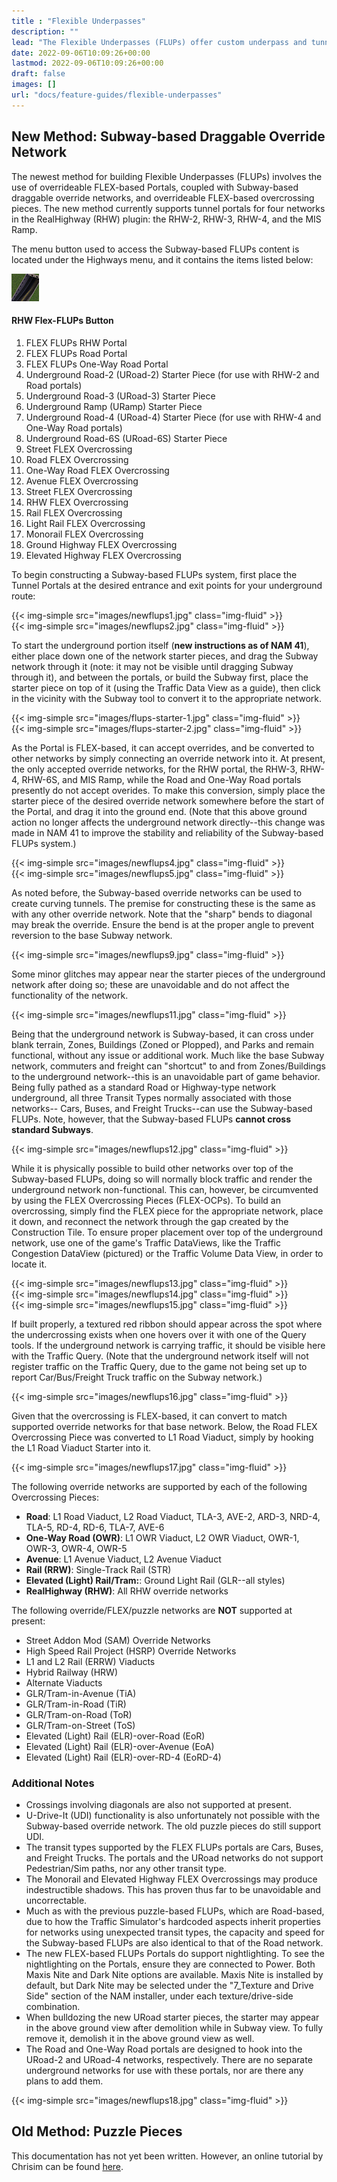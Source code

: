 ```yaml
---
title : "Flexible Underpasses"
description: ""
lead: "The Flexible Underpasses (FLUPs) offer custom underpass and tunnel functionality, primarily for the game's Car-based networks, consisting of Entrance/Exit Portals, and methods of connecting them underground. Using FLUPs, it is possible to build underground tunnel routes that curve. There are two methods of constructing FLUPs: the new method involving Subway-based draggable override networks and FLEX pieces (introduced in NAM 39), and the older puzzle piece-based method."
date: 2022-09-06T10:09:26+00:00
lastmod: 2022-09-06T10:09:26+00:00
draft: false
images: []
url: "docs/feature-guides/flexible-underpasses"
---
```

<!-- markdownlint-disable MD001 MD045 -->
## New Method: Subway-based Draggable Override Network

The newest method for building Flexible Underpasses (FLUPs) involves the use of overrideable FLEX-based Portals, coupled with Subway-based draggable override networks, and overrideable FLEX-based overcrossing pieces.  The new method currently supports tunnel portals for four networks in the RealHighway (RHW) plugin: the RHW-2, RHW-3, RHW-4, and the MIS Ramp.

The menu button used to access the Subway-based FLUPs content is located under the Highways menu, and it contains the items listed below:

![](images/rhw-flups-icon.png)

#### RHW Flex-FLUPs Button

1. FLEX FLUPs RHW Portal
2. FLEX FLUPs Road Portal
3. FLEX FLUPs One-Way Road Portal
4. Underground Road-2 (URoad-2) Starter Piece (for use with RHW-2 and Road portals)
5. Underground Road-3 (URoad-3) Starter Piece
6. Underground Ramp (URamp) Starter Piece
7. Underground Road-4 (URoad-4) Starter Piece (for use with RHW-4 and One-Way Road portals)
8. Underground Road-6S (URoad-6S) Starter Piece
9. Street FLEX Overcrossing
10. Road FLEX Overcrossing
11. One-Way Road FLEX Overcrossing
12. Avenue FLEX Overcrossing
13. Street FLEX Overcrossing
14. RHW FLEX Overcrossing
15. Rail FLEX Overcrossing
16. Light Rail FLEX Overcrossing
17. Monorail FLEX Overcrossing
18. Ground Highway FLEX Overcrossing
19. Elevated Highway FLEX Overcrossing

To begin constructing a Subway-based FLUPs system, first place the Tunnel Portals at the desired entrance and exit points for your underground route:

<div class="row mx-0 g-1">
<div class="col text-center">{{< img-simple src="images/newflups1.jpg" class="img-fluid" >}}</div>
</div>

<div class="row mx-0 g-1">
<div class="col text-center">{{< img-simple src="images/newflups2.jpg" class="img-fluid" >}}</div>
</div>

To start the underground portion itself (**new instructions as of NAM 41**), either place down one of the network starter pieces, and drag the Subway network through it (note: it may not be visible until dragging Subway through it), and between the portals, or build the Subway first, place the starter piece on top of it (using the Traffic Data View as a guide), then click in the vicinity with the Subway tool to convert it to the appropriate network.

<div class="row mx-0 g-1">
<div class="col text-center">{{< img-simple src="images/flups-starter-1.jpg" class="img-fluid" >}}</div>
</div>

<div class="row mx-0 g-1">
<div class="col text-center">{{< img-simple src="images/flups-starter-2.jpg" class="img-fluid" >}}</div>
</div>

As the Portal is FLEX-based, it can accept overrides, and be converted to other networks by simply connecting an override network into it. At present, the only accepted override networks, for the RHW portal, the RHW-3, RHW-4, RHW-6S, and MIS Ramp, while the Road and One-Way Road portals presently do not accept overides. To make this conversion, simply place the starter piece of the desired override network somewhere before the start of the Portal, and drag it into the ground end. (Note that this above ground action no longer affects the underground network directly--this change was made in NAM 41 to improve the stability and reliability of the Subway-based FLUPs system.)

<div class="row mx-0 g-1">
<div class="col text-center">{{< img-simple src="images/newflups4.jpg" class="img-fluid" >}}</div>
</div>

<div class="row mx-0 g-1">
<div class="col text-center">{{< img-simple src="images/newflups5.jpg" class="img-fluid" >}}</div>
</div>

As noted before, the Subway-based override networks can be used to create curving tunnels. The premise for constructing these is the same as with any other override network. Note that the "sharp" bends to diagonal may break the override. Ensure the bend is at the proper angle to prevent reversion to the base Subway network.

<div class="row mx-0 g-1">
<div class="col text-center">{{< img-simple src="images/newflups9.jpg" class="img-fluid" >}}</div>
</div>

Some minor glitches may appear near the starter pieces of the underground network after doing so; these are unavoidable and do not affect the functionality of the network.

<div class="row mx-0 g-1">
<div class="col text-center">{{< img-simple src="images/newflups11.jpg" class="img-fluid" >}}</div>
</div>

Being that the underground network is Subway-based, it can cross under blank terrain, Zones, Buildings (Zoned or Plopped), and Parks and remain functional, without any issue or additional work. Much like the base Subway network, commuters and freight can "shortcut" to and from Zones/Buildings to the underground network--this is an unavoidable part of game behavior. Being fully pathed as a standard Road or Highway-type network underground, all three Transit Types normally associated with those networks-- Cars, Buses, and Freight Trucks--can use the Subway-based FLUPs. Note, however, that the Subway-based FLUPs **cannot cross standard Subways**.

<div class="row mx-0 g-1">
<div class="col text-center">{{< img-simple src="images/newflups12.jpg" class="img-fluid" >}}</div>
</div>

While it is physically possible to build other networks over top of the Subway-based FLUPs, doing so will normally block traffic and render the underground network non-functional. This can, however, be circumvented by using the FLEX Overcrossing Pieces (FLEX-OCPs). To build an overcrossing, simply find the FLEX piece for the appropriate network, place it down, and reconnect the network through the gap created by the Construction Tile. To ensure proper placement over top of the underground network, use one of the game's Traffic DataViews, like the Traffic Congestion DataView (pictured) or the Traffic Volume Data View, in order to locate it.

<div class="row mx-0 g-1">
<div class="col text-center">{{< img-simple src="images/newflups13.jpg" class="img-fluid" >}}</div>
</div>

<div class="row mx-0 g-1">
<div class="col text-center">{{< img-simple src="images/newflups14.jpg" class="img-fluid" >}}</div>
</div>

<div class="row mx-0 g-1">
<div class="col text-center">{{< img-simple src="images/newflups15.jpg" class="img-fluid" >}}</div>
</div>

If built properly, a textured red ribbon should appear across the spot where the undercrossing exists when one hovers over it with one of the Query tools. If the underground network is carrying traffic, it should be visible here with the Traffic Query. (Note that the underground network itself will not register traffic on the Traffic Query, due to the game not being set up to report Car/Bus/Freight Truck traffic on the Subway network.)

<div class="row mx-0 g-1">
<div class="col text-center">{{< img-simple src="images/newflups16.jpg" class="img-fluid" >}}</div>
</div>

Given that the overcrossing is FLEX-based, it can convert to match supported override networks for that base network. Below, the Road FLEX Overcrossing Piece was converted to L1 Road Viaduct, simply by hooking the L1 Road Viaduct Starter into it.

<div class="row mx-0 g-1">
<div class="col text-center">{{< img-simple src="images/newflups17.jpg" class="img-fluid" >}}</div>
</div>

The following override networks are supported by each of the following Overcrossing Pieces:

* **Road**: L1 Road Viaduct, L2 Road Viaduct, TLA-3, AVE-2, ARD-3, NRD-4, TLA-5, RD-4, RD-6, TLA-7, AVE-6
* **One-Way Road (OWR)**: L1 OWR Viaduct, L2 OWR Viaduct, OWR-1, OWR-3, OWR-4, OWR-5
* **Avenue**: L1 Avenue Viaduct, L2 Avenue Viaduct
* **Rail (RRW)**: Single-Track Rail (STR)
* **Elevated (Light) Rail/Tram:**: Ground Light Rail (GLR--all styles)
* **RealHighway (RHW)**: All RHW override networks

The following override/FLEX/puzzle networks are **NOT** supported at present:

* Street Addon Mod (SAM) Override Networks
* High Speed Rail Project (HSRP) Override Networks
* L1 and L2 Rail (ERRW) Viaducts
* Hybrid Railway (HRW)
* Alternate Viaducts
* GLR/Tram-in-Avenue (TiA)
* GLR/Tram-in-Road (TiR)
* GLR/Tram-on-Road (ToR)
* GLR/Tram-on-Street (ToS)
* Elevated (Light) Rail (ELR)-over-Road (EoR)
* Elevated (Light) Rail (ELR)-over-Avenue (EoA)
* Elevated (Light) Rail (ELR)-over-RD-4 (EoRD-4)

### Additional Notes

* Crossings involving diagonals are also not supported at present.
* U-Drive-It (UDI) functionality is also unfortunately not possible with the Subway-based override network. The old puzzle pieces do still support UDI.
* The transit types supported by the FLEX FLUPs portals are Cars, Buses, and Freight Trucks. The portals and the URoad networks do not support Pedestrian/Sim paths, nor any other transit type.
* The Monorail and Elevated Highway FLEX Overcrossings may produce indestructible shadows. This has proven thus far to be unavoidable and uncorrectable.
* Much as with the previous puzzle-based FLUPs, which are Road-based, due to how the Traffic Simulator's hardcoded aspects inherit properties for networks using unexpected transit types, the capacity and speed for the Subway-based FLUPs are also identical to that of the Road network.
* The new FLEX-based FLUPs Portals do support nightlighting. To see the nightlighting on the Portals, ensure they are connected to Power. Both Maxis Nite and Dark Nite options are available. Maxis Nite is installed by default, but Dark Nite may be selected under the "7_Texture and Drive Side" section of the NAM installer, under each texture/drive-side combination.
* When bulldozing the new URoad starter pieces, the starter may appear in the above ground view after demolition while in Subway view. To fully remove it, demolish it in the above ground view as well.
* The Road and One-Way Road portals are designed to hook into the URoad-2 and URoad-4 networks, respectively. There are no separate underground networks for use with these portals, nor are there any plans to add them.

<div class="row mx-0 g-1">
<div class="col text-center">{{< img-simple src="images/newflups18.jpg" class="img-fluid" >}}</div>
</div>

## Old Method: Puzzle Pieces

This documentation has not yet been written. However, an online tutorial by Chrisim can be found [here](https://sc4devotion.com/forums/index.php?topic=10876.0).
